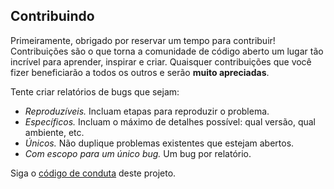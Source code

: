 ## Contribuindo

Primeiramente, obrigado por reservar um tempo para contribuir!
Contribuições são o que torna a comunidade de código aberto um lugar tão incrível para aprender, inspirar e criar. 
Quaisquer contribuições que você fizer beneficiarão a todos os outros e serão **muito apreciadas**.

Tente criar relatórios de bugs que sejam:

- _Reproduzíveis._ Incluam etapas para reproduzir o problema.
- _Específicos._ Incluam o máximo de detalhes possível: qual versão, qual ambiente, etc.
- _Únicos._ Não duplique problemas existentes que estejam abertos.
- _Com escopo para um único bug._ Um bug por relatório.

Siga o [código de conduta](CODE_OF_CONDUCT.md) deste projeto.
